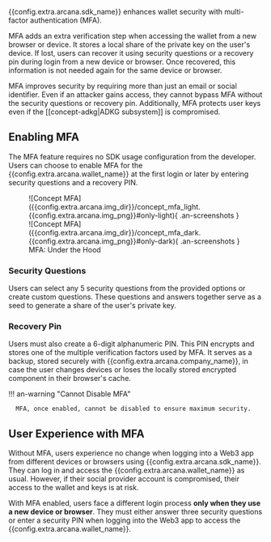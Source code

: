 {{config.extra.arcana.sdk_name}} enhances wallet security with multi-factor authentication (MFA).

MFA adds an extra verification step when accessing the wallet from a new browser or device. It stores a local share of the private key on the user's device. If lost, users can recover it using security questions or a recovery pin during login from a new device or browser. Once recovered, this information is not needed again for the same device or browser.

MFA improves security by requiring more than just an email or social identifier. Even if an attacker gains access, they cannot bypass MFA without the security questions or recovery pin. Additionally, MFA protects user keys even if the [[concept-adkg|ADKG subsystem]] is compromised.

## Enabling MFA

The MFA feature requires no SDK usage configuration from the developer. Users can choose to enable MFA for the {{config.extra.arcana.wallet_name}} at the first login or later by entering security questions and a recovery PIN.

<figure markdown="span">
  ![Concept MFA]({{config.extra.arcana.img_dir}}/concept_mfa_light.{{config.extra.arcana.img_png}}#only-light){ .an-screenshots }
  ![Concept MFA]({{config.extra.arcana.img_dir}}/concept_mfa_dark.{{config.extra.arcana.img_png}}#only-dark){ .an-screenshots }
  <figcaption>MFA: Under the Hood</figcaption>
</figure>

### Security Questions

Users can select any 5 security questions from the provided options or create custom questions. These questions and answers together serve as a seed to generate a share of the user's private key.

### Recovery Pin

Users must also create a 6-digit alphanumeric PIN. This PIN encrypts and stores one of the multiple verification factors used by MFA. It serves as a backup, stored securely with {{config.extra.arcana.company_name}}, in case the user changes devices or loses the locally stored encrypted component in their browser's cache.

!!! an-warning "Cannot Disable MFA"

      MFA, once enabled, cannot be disabled to ensure maximum security.

## User Experience with MFA

Without MFA, users experience no change when logging into a Web3 app from different devices or browsers using {{config.extra.arcana.sdk_name}}. They can log in and access the {{config.extra.arcana.wallet_name}} as usual. However, if their social provider account is compromised, their access to the wallet and keys is at risk.

With MFA enabled, users face a different login process **only when they use a new device or browser**. They must either answer three security questions or enter a security PIN when logging into the Web3 app to access the {{config.extra.arcana.wallet_name}}.